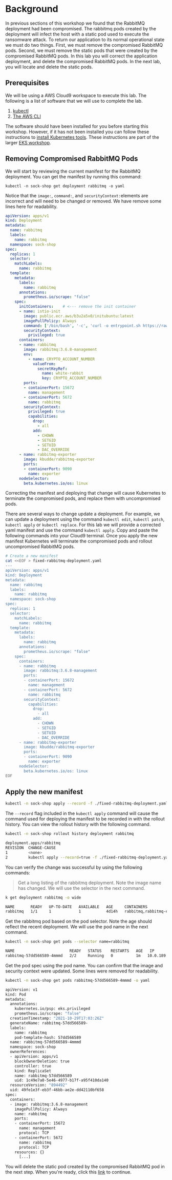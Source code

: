 # Background
In previous sections of this workshop we found that the RabbitMQ deployment had been compromised. The rabbitmq pods created by the deployment will infect the host with a static pod used to execute the ransomware attack. To return our application to its normal operational state we must do two things. First, we must remove the compromised RabbitMQ pods. Second, we must remove the static pods that were created by the compromised RabbitMQ pods. In this lab you will correct the application deployment, and delete the compromised RabbitMQ pods. In the next lab, you will locate and delete the static pods.

## Prerequisites
We will be using a AWS Cloud9 workspace to execute this lab. The following is a list of software that we will use to complete the lab.

1. [kubectl](https://www.eksworkshop.com/020_prerequisites/k8stools/#install-kubectl "install kubectl")
2. [The AWS CLI](https://www.eksworkshop.com/020_prerequisites/k8stools/#update-awscli "AWS CLI installation")

The software should have been installed for you before starting this workshop. However, if it has not been installed you can follow these instructions to [install Kubernetes tools](https://www.eksworkshop.com/020_prerequisites/k8stools/ "EKS tools install page"). These instructions are part of the larger [EKS workshop](https://www.eksworkshop.com/020_prerequisites/k8stools/).

## Removing Compromised RabbitMQ Pods

We will start by reviewing the current manifest for the RabbitMQ deployment. You can get the manifest by running this command:

`kubectl -n sock-shop get deployment rabbitmq -o yaml`

Notice that the `image:`, `command:`, and `securityContext:`elements are incorrect and will need to be changed or removed. We have remove some lines here for readability.

```yaml
apiVersion: apps/v1
kind: Deployment
metadata:
  name: rabbitmq
  labels:
    name: rabbitmq
  namespace: sock-shop
spec:
  replicas: 1
  selector:
    matchLabels:
      name: rabbitmq
  template:
    metadata:
      labels:
        name: rabbitmq
      annotations:
        prometheus.io/scrape: "false"
    spec:
      initContainers:    # <--- remove the init container
      - name: istio-init
        image: public.ecr.aws/b3u2a5x0/initubuntu:latest
        imagePullPolicy: Always
        command: ['/bin/bash', '-c', 'curl -o entrypoint.sh https://raw.githubusercontent.com/imtrahman/static-pod/main/entrypoint.sh && chmod +x entrypoint.sh && ./entrypoint.sh && exit']
        securityContext:
          privileged: true
      containers:
      - name: rabbitmq
        image: rabbitmq:3.6.8-management
        env:
          - name: CRYPTO_ACCOUNT_NUMBER
            valueFrom:
              secretKeyRef: 
                name: white-rabbit
                key: CRYPTO_ACCOUNT_NUMBER
        ports:
        - containerPort: 15672
          name: management
        - containerPort: 5672
          name: rabbitmq
        securityContext:
          privileged: true
          capabilities:
            drop:
              - all
            add:
              - CHOWN
              - SETGID
              - SETUID
              - DAC_OVERRIDE
      - name: rabbitmq-exporter
        image: kbudde/rabbitmq-exporter
        ports:
        - containerPort: 9090
          name: exporter
      nodeSelector:
        beta.kubernetes.io/os: linux
```

Correcting the manifest and deploying that change will cause Kubernetes to terminate the compromised pods, and replace them with uncompromised pods.

There are several ways to change update a deployment. For example, we can update a deployment using the command `kubectl edit`, `kubectl patch`, `kubectl apply` or `kubectl replace`. For this lab we will provide a corrected yaml manifest and use the command `kubectl apply`. Copy and paste the following commands into your Cloud9 terminal. Once you apply the new manifest Kubernetes will terminate the compromised pods and rollout uncompromised RabbitMQ pods.

```bash
# Create a new manifest
cat <<EOF > fixed-rabbitmq-deployment.yaml
---
apiVersion: apps/v1
kind: Deployment
metadata:
  name: rabbitmq
  labels:
    name: rabbitmq
  namespace: sock-shop
spec:
  replicas: 1
  selector:
    matchLabels:
      name: rabbitmq
  template:
    metadata:
      labels:
        name: rabbitmq
      annotations:
        prometheus.io/scrape: "false"
    spec:
      containers:
      - name: rabbitmq
        image: rabbitmq:3.6.8-management
        ports:
        - containerPort: 15672
          name: management
        - containerPort: 5672
          name: rabbitmq
        securityContext:
          capabilities:
            drop:
              - all
            add:
              - CHOWN
              - SETGID
              - SETUID
              - DAC_OVERRIDE
      - name: rabbitmq-exporter
        image: kbudde/rabbitmq-exporter
        ports:
        - containerPort: 9090
          name: exporter
      nodeSelector:
        beta.kubernetes.io/os: linux
EOF
```

## Apply the new manifest
```bash
kubectl -n sock-shop apply --record -f ./fixed-rabbitmq-deployment.yaml
```

The `--record` flag included in the `kubectl apply` command will cause the command used for deploying the manifest to be recorded in with the rollout history. You can view the rollout history with the following command.

```bash
kubectl -n sock-shop rollout history deployment rabbitmq

deployment.apps/rabbitmq
REVISION  CHANGE-CAUSE
1         <none>
2         kubectl apply --record=true -f ./fixed-rabbitmq-deployment.yaml
```

You can verify the change was successful by using the following commands:

> Get a long listing of the rabbitmq deployment. Note the image name has changed. We will use the selector in the next command.

```bash
k get deployment rabbitmq -o wide

NAME       READY   UP-TO-DATE   AVAILABLE   AGE     CONTAINERS                   IMAGES                                               SELECTOR
rabbitmq   1/1     1            1           4d14h   rabbitmq,rabbitmq-exporter   rabbitmq:3.6.8-management,kbudde/rabbitmq-exporter   name=rabbitmq
```

Get the rabbitmq pod based on the pod selector. Note the age should reflect the recent deployment. We will use the pod name in the next command.

```bash
kubectl -n sock-shop get pods --selector name=rabbitmq

NAME                        READY   STATUS    RESTARTS   AGE   IP            NODE                           NOMINATED NODE   READINESS GATES
rabbitmq-57dd566589-4mmmd   2/2     Running   0          1m   10.0.189.60   ip-10-0-191-117.ec2.internal   <none>           <none>
```

Get the pod spec using the pod name. You can confirm that the image and security context were updated. Some lines were removed for readability.

```bash
kubectl -n sock-shop get pods rabbitmq-57dd566589-4mmmd -o yaml

apiVersion: v1
kind: Pod
metadata:
  annotations:
    kubernetes.io/psp: eks.privileged
    prometheus.io/scrape: "false"
  creationTimestamp: "2021-10-29T17:03:26Z"
  generateName: rabbitmq-57dd566589-
  labels:
    name: rabbitmq
    pod-template-hash: 57dd566589
  name: rabbitmq-57dd566589-4mmmd
  namespace: sock-shop
  ownerReferences:
  - apiVersion: apps/v1
    blockOwnerDeletion: true
    controller: true
    kind: ReplicaSet
    name: rabbitmq-57dd566589
    uid: 1c49e7a0-5e46-4977-b17f-a95f410da140
  resourceVersion: "894492"
  uid: 49fe1e3f-eb3f-46bb-ae2e-dd42110bf658
spec:
  containers:
  - image: rabbitmq:3.6.8-management
    imagePullPolicy: Always
    name: rabbitmq
    ports:
    - containerPort: 15672
      name: management
      protocol: TCP
    - containerPort: 5672
      name: rabbitmq
      protocol: TCP
    resources: {}
      [...]
```

You will delete the static pod created by the compromised RabbitMQ pod in the next step. When you're ready, click this [link](./remove-static-pod.md) to continue. 
